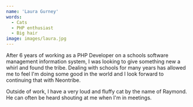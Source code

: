 ```yaml
---
name: 'Laura Gurney'
words:
  - Cats
  - PHP enthusiast
  - Big hair
image: images/laura.jpg
---
```


After 6 years of working as a PHP Developer on a schools software management information system, I was looking to give something new a whirl and found the tribe. Dealing with schools for many years has allowed me to feel I'm doing some good in the world and I look forward to continuing that with Neontribe.

Outside of work, I have a very loud and fluffy cat by the name of Raymond. He can often be heard shouting at me when I'm in meetings.
